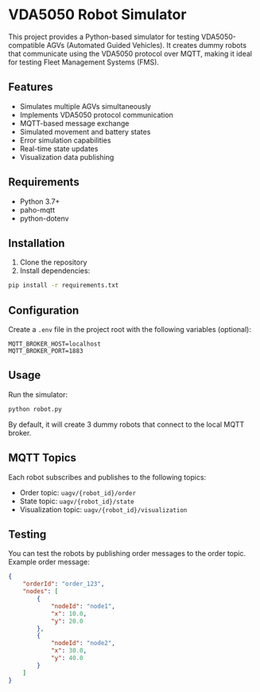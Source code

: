 # VDA5050 Robot Simulator

This project provides a Python-based simulator for testing VDA5050-compatible AGVs (Automated Guided Vehicles). It creates dummy robots that communicate using the VDA5050 protocol over MQTT, making it ideal for testing Fleet Management Systems (FMS).

## Features

- Simulates multiple AGVs simultaneously
- Implements VDA5050 protocol communication
- MQTT-based message exchange
- Simulated movement and battery states
- Error simulation capabilities
- Real-time state updates
- Visualization data publishing

## Requirements

- Python 3.7+
- paho-mqtt
- python-dotenv

## Installation

1. Clone the repository
2. Install dependencies:
```bash
pip install -r requirements.txt
```

## Configuration

Create a `.env` file in the project root with the following variables (optional):
```
MQTT_BROKER_HOST=localhost
MQTT_BROKER_PORT=1883
```

## Usage

Run the simulator:
```bash
python robot.py
```

By default, it will create 3 dummy robots that connect to the local MQTT broker.

## MQTT Topics

Each robot subscribes and publishes to the following topics:

- Order topic: `uagv/{robot_id}/order`
- State topic: `uagv/{robot_id}/state`
- Visualization topic: `uagv/{robot_id}/visualization`

## Testing

You can test the robots by publishing order messages to the order topic. Example order message:

```json
{
    "orderId": "order_123",
    "nodes": [
        {
            "nodeId": "node1",
            "x": 10.0,
            "y": 20.0
        },
        {
            "nodeId": "node2",
            "x": 30.0,
            "y": 40.0
        }
    ]
}
```
